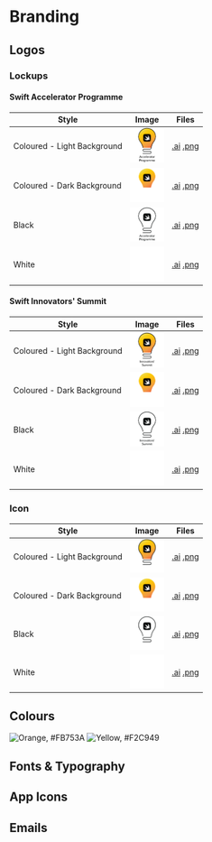 # Branding
## Logos
### Lockups
#### Swift Accelerator Programme
Style                       | Image                                                                      | Files |
----------------------------|----------------------------------------------------------------------------|-----------------------------------------------------------------------------------------------------------------------------------------------|
Coloured - Light Background | <img src="logos/lockups/sap/png/coloured - light background.png" width=60> | [.ai](logos/lockups/sap/illustrator/coloured%20-%20light%20background.ai) [.png](logos/lockups/sap/png/coloured%20-%20light%20background.png) |
Coloured - Dark Background  | <img src="logos/lockups/sap/png/coloured - dark background.png" width=60>  | [.ai](logos/lockups/sap/illustrator/coloured%20-%20dark%20background.ai) [.png](logos/lockups/sap/png/coloured%20-%20dark%20background.png)   |
Black                       | <img src="logos/lockups/sap/png/black.png" width=60>                       | [.ai](logos/lockups/sap/illustrator/black.ai) [.png](logos/lockups/sap/png/black.png)                                                         |
White                       | <img src="logos/lockups/sap/png/white.png" width=60>                       | [.ai](logos/lockups/sap/illustrator/white.ai) [.png](logos/lockups/sap/png/white.png)                                                         |

#### Swift Innovators' Summit
Style                       | Image                                                                      | Files |
----------------------------|----------------------------------------------------------------------------|-----------------------------------------------------------------------------------------------------------------------------------------------|
Coloured - Light Background | <img src="logos/lockups/sis/png/coloured - light background.png" width=60> | [.ai](logos/lockups/sis/illustrator/coloured%20-%20light%20background.ai) [.png](logos/lockups/sis/png/coloured%20-%20light%20background.png) |
Coloured - Dark Background  | <img src="logos/lockups/sis/png/coloured - dark background.png" width=60>  | [.ai](logos/lockups/sis/illustrator/coloured%20-%20dark%20background.ai) [.png](logos/lockups/sis/png/coloured%20-%20dark%20background.png)   |
Black                       | <img src="logos/lockups/sis/png/black.png" width=60>                       | [.ai](logos/lockups/sis/illustrator/black.ai) [.png](logos/lockups/sis/png/black.png)                                                         |
White                       | <img src="logos/lockups/sis/png/white.png" width=60>                       | [.ai](logos/lockups/sis/illustrator/white.ai) [.png](logos/lockups/sis/png/white.png)                                                         |

### Icon
Style                       | Image                                                                      | Files |
----------------------------|----------------------------------------------------------------------------|-----------------------------------------------------------------------------------------------------------------------------------------------|
Coloured - Light Background | <img src="logos/icons/png/coloured - light background.png" width=60> | [.ai](logos/icons/illustrator/coloured%20-%20light%20background.ai) [.png](logos/icons/png/coloured%20-%20light%20background.png) |
Coloured - Dark Background  | <img src="logos/icons/png/coloured - dark background.png" width=60>  | [.ai](logos/icons/illustrator/coloured%20-%20dark%20background.ai) [.png](logos/icons/png/coloured%20-%20dark%20background.png)   |
Black                       | <img src="logos/icons/png/black.png" width=60>                       | [.ai](logos/icons/illustrator/black.ai) [.png](logos/icons/png/black.png)                                                         |
White                       | <img src="logos/icons/png/white.png" width=60>                       | [.ai](logos/icons/illustrator/white.ai) [.png](logos/icons/png/white.png)                                                         |

## Colours
![Orange, #FB753A](https://img.shields.io/badge/-%23FB753A-%23FB753A?style=flat-square)
![Yellow, #F2C949](https://img.shields.io/badge/-%23F2C949-%23F2C949?style=flat-square)

## Fonts & Typography

## App Icons

## Emails
